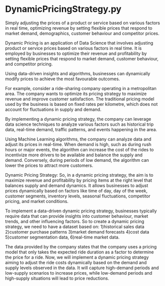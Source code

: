 # DynamicPricingStrategy.py
Simply adjusting the prices of a product or service based on various factors in real time, optimizing revenue by setting flexible prices that respond to market demand, demographics, customer behaviour and competitor prices. 

Dynamic Pricing is an application of Data Science that involves adjusting product or service prices based on various factors in real time. It is employed by businesses to optimize their revenue and profitability by setting flexible prices that respond to market demand, customer behaviour, and competitor pricing.

Using data-driven insights and algorithms, businesses can dynamically modify prices to achieve the most favourable outcomes.

For example, consider a ride-sharing company operating in a metropolitan area. The company wants to optimize its pricing strategy to maximize revenue and improve customer satisfaction. The traditional pricing model used by the business is based on fixed rates per kilometre, which does not account for fluctuations in supply and demand.

By implementing a dynamic pricing strategy, the company can leverage data science techniques to analyze various factors such as historical trip data, real-time demand, traffic patterns, and events happening in the area.

Using Machine Learning algorithms, the company can analyze data and adjust its prices in real-time. When demand is high, such as during rush hours or major events, the algorithm can increase the cost of the rides to incentivize more drivers to be available and balance the supply and demand. Conversely, during periods of low demand, the algorithm can lower the prices to attract more customers.

Dynamic Pricing Strategy:
So, in a dynamic pricing strategy, the aim is to maximize revenue and profitability by pricing items at the right level that balances supply and demand dynamics. It allows businesses to adjust prices dynamically based on factors like time of day, day of the week, customer segments, inventory levels, seasonal fluctuations, competitor pricing, and market conditions.

To implement a data-driven dynamic pricing strategy, businesses typically require data that can provide insights into customer behaviour, market trends, and other influencing factors. So to create a dynamic pricing strategy, we need to have a dataset based on:
1)historical sales data
2)customer purchase patterns
3)market demand forecasts
4)cost data
5)customer segmentation data, 
6)real-time market data.

The data provided by the company states that the company uses a pricing model that only takes the expected ride duration as a factor to determine the price for a ride. Now, we will implement a dynamic pricing strategy aiming to adjust the ride costs dynamically based on the demand and supply levels observed in the data. It will capture high-demand periods and low-supply scenarios to increase prices, while low-demand periods and high-supply situations will lead to price reductions.
